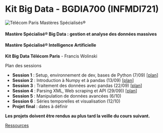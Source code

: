 # Kit Big Data - BGDIA700 (INFMDI721)
![Télécom Paris Mastères Spécialisés®](./index.png)

#### Mastère Spécialisé® Big Data : gestion et analyse des données massives

#### Mastère Spécialisé® Intelligence Artificielle

**Kit Big Data Télécom Paris** - Francis Wolinski

Plan des sessions

- **Session 1** : Setup, environnement de dev, bases de Python (7/09) [[plan](session1.md)]
- **Session 2** : Introduction à Numpy et à pandas (13/09) [[plan](session2.md)]
- **Session 3** : Traitement des données avec pandas (22/09) [[plan](session3.md)]
- **Session 4** : Parsing XML, Web scraping et API (29/09)) [[plan](session4.md)]
- **Session 5** : Manipulation de données avancées (6/10)
- **Session 6** : Séries temporelles et visualisation (12/10)
- **Projet final** : dates à définir

**Les projets doivent être rendus au plus tard la veille du cours suivant.**

[Ressources](links.md)
